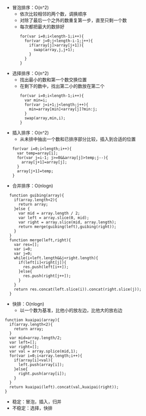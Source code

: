 * 冒泡排序：O(n^2)
  * 依次比较相邻的两个数，调换顺序
  * 对除了最后一个之外的数重复第一步，直至只剩一个数
  * 每次都把最大的数排好
    ```
    for(var i=0;i<length-1;i++){
      for(var j=0;j<length-i-1;j++){
        if(array[j]>array[j+1]){
          swap(array,j,j+1);
        }
      }
    }
    ```
* 选择排序：O(n^2)
  * 找出最小的数和第一个数交换位置
  * 在剩下的数中，找出第二小的数放在第二个
    ```
    for(var i=0;i<length-1;i++){
      var min=i;
      for(var j=i+1;j<length;j++){
        min=array[min]<array[j]?min:j;
      }
      swap(array,min,i);
    }
    ```
* 插入排序：O(n^2)
  * 从未排中抽出一个数和已排序部分比较，插入到合适的位置
  ```
  for(var i=0;i<length;i++){
    var temp=array[i];
    for(var j=i-1; j>=0&&array[j]>temp;j--){
      array[j+1]=array[j];
    }
    array[j+1]=temp;
  }
  ```
* 合并排序：O(nlogn)
```
  function guibing(array){
    if(array.length<2){
      return array;
    }else {
      var mid = array.length / 2;
      var left = array.slice(0, mid);
      var right = array.slice(mid, array.length);
      return merge(guibing(left),guibing(right));
    }
  }
  function merge(left,right){
    var res=[];
    var i=0;
    var j=0;
    while(i<left.length&&j<right.length){
      if(left[i]<right[j]){
        res.push(left[i++]);
      }else{
        res.push(right[j++]);
      }
    }
    return res.concat(left.slice(i)).concat(right.slice(j));
  }
```
* 快排：O(nlogn)
  * 以一个数为基准，比他小的放左边，比他大的放右边
```
function kuaipai(array){
  if(array.length<2){
    return array;
  }
  var mid=array.length/2;
  var left=[];
  var right=[];
  var val = array.splice(mid,1);
  for(var i=0;i<array.length;i++){
    if(array[i]<val){
      left.push(array[i]);
    }else{
      right.push(array[i]);
    }
  }
  return kuaipai(left).concat(val,kuaipai(right));
}
```
* 稳定：冒泡，插入，归并
* 不稳定：选择，快排
